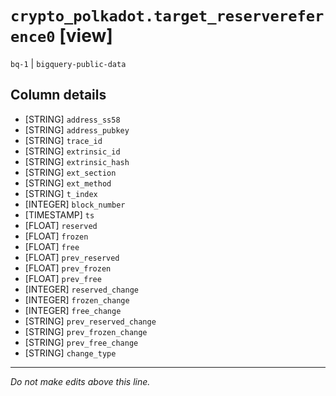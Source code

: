 # `crypto_polkadot.target_reservereference0` [view]
`bq-1` | `bigquery-public-data`

## Column details
* [STRING]    `address_ss58`
* [STRING]    `address_pubkey`
* [STRING]    `trace_id`
* [STRING]    `extrinsic_id`
* [STRING]    `extrinsic_hash`
* [STRING]    `ext_section`
* [STRING]    `ext_method`
* [STRING]    `t_index`
* [INTEGER]   `block_number`
* [TIMESTAMP] `ts`
* [FLOAT]     `reserved`
* [FLOAT]     `frozen`
* [FLOAT]     `free`
* [FLOAT]     `prev_reserved`
* [FLOAT]     `prev_frozen`
* [FLOAT]     `prev_free`
* [INTEGER]   `reserved_change`
* [INTEGER]   `frozen_change`
* [INTEGER]   `free_change`
* [STRING]    `prev_reserved_change`
* [STRING]    `prev_frozen_change`
* [STRING]    `prev_free_change`
* [STRING]    `change_type`

-------------------------------------------------------------------------------
*Do not make edits above this line.*
